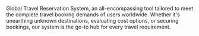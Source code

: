 Global Travel Reservation System, an all-encompassing tool tailored to
meet the complete travel booking demands of users worldwide. Whether it's unearthing unknown destinations,
evaluating cost options, or securing bookings, our system is the go-to hub for every travel requirement.

